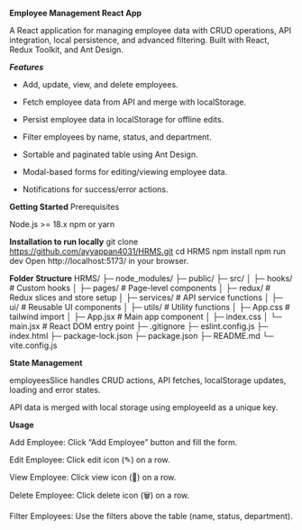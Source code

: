 **Employee Management React App**

A React application for managing employee data with CRUD operations, API integration, local persistence, and advanced filtering. Built with React, Redux Toolkit, and Ant Design.

**_Features_**

- Add, update, view, and delete employees.

- Fetch employee data from API and merge with localStorage.

- Persist employee data in localStorage for offline edits.

- Filter employees by name, status, and department.

- Sortable and paginated table using Ant Design.

- Modal-based forms for editing/viewing employee data.

- Notifications for success/error actions.

**Getting Started**
Prerequisites

Node.js >= 18.x
npm or yarn

**Installation to run locally**
git clone https://github.com/ayyappan4031/HRMS.git
cd HRMS
npm install
npm run dev
Open http://localhost:5173/ in your browser.

**Folder Structure**
HRMS/
├─ node_modules/
├─ public/
├─ src/
│ ├─ hooks/ # Custom hooks
│ ├─ pages/ # Page-level components
│ ├─ redux/ # Redux slices and store setup
│ ├─ services/ # API service functions
│ ├─ ui/ # Reusable UI components
│ ├─ utils/ # Utility functions
│ ├─ App.css # tailwind import
│ ├─ App.jsx # Main app component
│ ├─ index.css
│ └─ main.jsx # React DOM entry point
├─ .gitignore
├─ eslint.config.js
├─ index.html
├─ package-lock.json
├─ package.json
├─ README.md
└─ vite.config.js

**State Management**

employeesSlice handles CRUD actions, API fetches, localStorage updates, loading and error states.

API data is merged with local storage using employeeId as a unique key.

**Usage**

Add Employee: Click “Add Employee” button and fill the form.

Edit Employee: Click edit icon (✎) on a row.

View Employee: Click view icon (👤) on a row.

Delete Employee: Click delete icon (🗑) on a row.

Filter Employees: Use the filters above the table (name, status, department).
